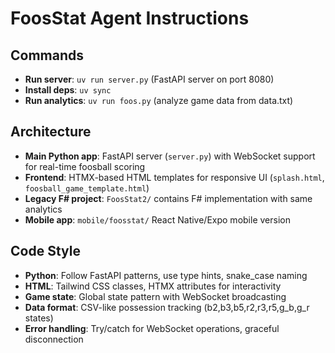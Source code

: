 # FoosStat Agent Instructions

## Commands
- **Run server**: `uv run server.py` (FastAPI server on port 8080)
- **Install deps**: `uv sync`
- **Run analytics**: `uv run foos.py` (analyze game data from data.txt)

## Architecture
- **Main Python app**: FastAPI server (`server.py`) with WebSocket support for real-time foosball scoring
- **Frontend**: HTMX-based HTML templates for responsive UI (`splash.html`, `foosball_game_template.html`)
- **Legacy F# project**: `FoosStat2/` contains F# implementation with same analytics
- **Mobile app**: `mobile/foosstat/` React Native/Expo mobile version

## Code Style
- **Python**: Follow FastAPI patterns, use type hints, snake_case naming
- **HTML**: Tailwind CSS classes, HTMX attributes for interactivity
- **Game state**: Global state pattern with WebSocket broadcasting
- **Data format**: CSV-like possession tracking (b2,b3,b5,r2,r3,r5,g_b,g_r states)
- **Error handling**: Try/catch for WebSocket operations, graceful disconnection
